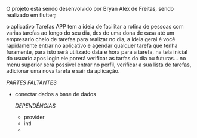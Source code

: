 O projeto esta sendo desenvolvido por Bryan Alex de Freitas, sendo realizado em flutter;

o aplicativo Tarefas APP tem a ideia de facilitar a rotina de pessoas com varias tarefas ao longo do seu dia,
des de uma dona de casa até um empresario cheio de tarefas para realizar no dia, a ideia geral é 
você rapidamente entrar no aplicativo e agendar qualquer tarefa que tenha furamente, para isto será utilizado
data e hora para a tarefa, na tela inicial do usuario apos login ele porerá verificar as tarfas do dia ou futuras...
no menu superior sera possivel entrar no perfil, verificar a sua lista de tarefas, adicionar uma nova tarefa e sair da aplicação.

  *PARTES FALTANTES*
- conectar dados a base de dados

  *DEPENDÊNCIAS*
  - provider
  - intl
  - 
